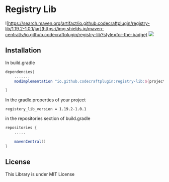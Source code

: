 # Registry Lib
![https://search.maven.org/artifact/io.github.codecraftplugin/registry-lib/1.19.2-1.0.1/jar](https://img.shields.io/maven-central/v/io.github.codecraftplugin/registry-lib?style=for-the-badge)
![](https://img.shields.io/badge/CodeCraft-Just_a_miecraft_coder-aqua?style=for-the-badge)

## Installation

In build.gradle

```groovy
dependencies{
    .......
    modImplementation "io.github.codecraftplugin:registry-lib:${project.registery_lib_version}"

}
```
In the gradle.properties of your project
```properties
registery_lib_version = 1.19.2-1.0.1
```
in the repositories section of build.gradle
```groovy
repositories {
    .....

    mavenCentral()
}
```
## License
This Library is under MIT License



